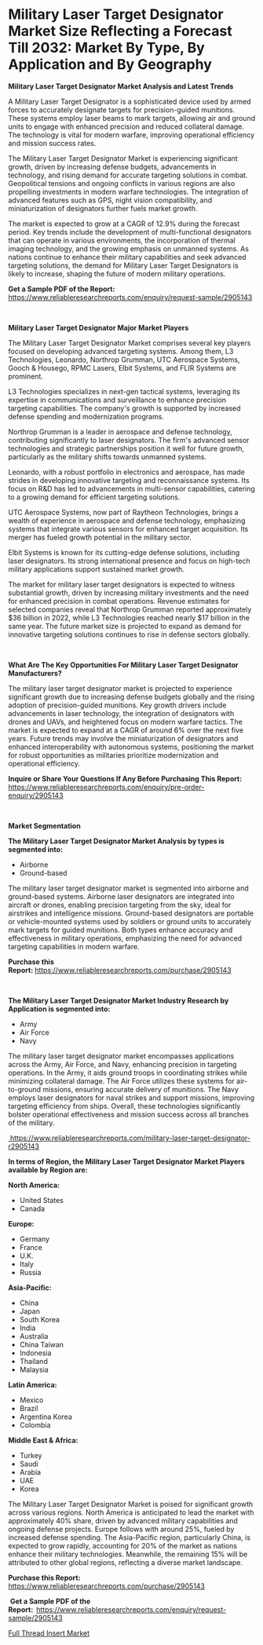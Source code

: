 <p><h1>Military Laser Target Designator Market Size Reflecting a Forecast Till 2032: Market By Type, By Application and By Geography</h1></p><p><strong>Military Laser Target Designator Market Analysis and Latest Trends</strong></p>
<p><p>A Military Laser Target Designator is a sophisticated device used by armed forces to accurately designate targets for precision-guided munitions. These systems employ laser beams to mark targets, allowing air and ground units to engage with enhanced precision and reduced collateral damage. The technology is vital for modern warfare, improving operational efficiency and mission success rates.</p><p>The Military Laser Target Designator Market is experiencing significant growth, driven by increasing defense budgets, advancements in technology, and rising demand for accurate targeting solutions in combat. Geopolitical tensions and ongoing conflicts in various regions are also propelling investments in modern warfare technologies. The integration of advanced features such as GPS, night vision compatibility, and miniaturization of designators further fuels market growth.</p><p>The market is expected to grow at a CAGR of 12.9% during the forecast period. Key trends include the development of multi-functional designators that can operate in various environments, the incorporation of thermal imaging technology, and the growing emphasis on unmanned systems. As nations continue to enhance their military capabilities and seek advanced targeting solutions, the demand for Military Laser Target Designators is likely to increase, shaping the future of modern military operations.</p></p>
<p><strong>Get a Sample PDF of the Report:&nbsp;</strong> <a href="https://www.reliableresearchreports.com/enquiry/request-sample/2905143?utm_campaign=2253&utm_medium=2&utm_source=Github&utm_content=ia&utm_term=12032025&utm_id=military-laser-target-designator">https://www.reliableresearchreports.com/enquiry/request-sample/2905143</a></p>
<p>&nbsp;</p>
<p><strong>Military Laser Target Designator Major Market Players</strong></p>
<p><p>The Military Laser Target Designator Market comprises several key players focused on developing advanced targeting systems. Among them, L3 Technologies, Leonardo, Northrop Grumman, UTC Aerospace Systems, Gooch & Housego, RPMC Lasers, Elbit Systems, and FLIR Systems are prominent.</p><p>L3 Technologies specializes in next-gen tactical systems, leveraging its expertise in communications and surveillance to enhance precision targeting capabilities. The company's growth is supported by increased defense spending and modernization programs. </p><p>Northrop Grumman is a leader in aerospace and defense technology, contributing significantly to laser designators. The firm's advanced sensor technologies and strategic partnerships position it well for future growth, particularly as the military shifts towards unmanned systems.</p><p>Leonardo, with a robust portfolio in electronics and aerospace, has made strides in developing innovative targeting and reconnaissance systems. Its focus on R&D has led to advancements in multi-sensor capabilities, catering to a growing demand for efficient targeting solutions.</p><p>UTC Aerospace Systems, now part of Raytheon Technologies, brings a wealth of experience in aerospace and defense technology, emphasizing systems that integrate various sensors for enhanced target acquisition. Its merger has fueled growth potential in the military sector.</p><p>Elbit Systems is known for its cutting-edge defense solutions, including laser designators. Its strong international presence and focus on high-tech military applications support sustained market growth.</p><p>The market for military laser target designators is expected to witness substantial growth, driven by increasing military investments and the need for enhanced precision in combat operations. Revenue estimates for selected companies reveal that Northrop Grumman reported approximately $36 billion in 2022, while L3 Technologies reached nearly $17 billion in the same year. The future market size is projected to expand as demand for innovative targeting solutions continues to rise in defense sectors globally.</p></p>
<p>&nbsp;</p>
<p><strong>What Are The Key Opportunities For Military Laser Target Designator Manufacturers?</strong></p>
<p><p>The military laser target designator market is projected to experience significant growth due to increasing defense budgets globally and the rising adoption of precision-guided munitions. Key growth drivers include advancements in laser technology, the integration of designators with drones and UAVs, and heightened focus on modern warfare tactics. The market is expected to expand at a CAGR of around 6% over the next five years. Future trends may involve the miniaturization of designators and enhanced interoperability with autonomous systems, positioning the market for robust opportunities as militaries prioritize modernization and operational efficiency.</p></p>
<p><strong>Inquire or Share Your Questions If Any Before Purchasing This Report:</strong> <a href="https://www.reliableresearchreports.com/enquiry/pre-order-enquiry/2905143?utm_campaign=2253&utm_medium=2&utm_source=Github&utm_content=ia&utm_term=12032025&utm_id=military-laser-target-designator">https://www.reliableresearchreports.com/enquiry/pre-order-enquiry/2905143</a></p>
<p>&nbsp;</p>
<p><strong>Market Segmentation</strong></p>
<p><strong>The Military Laser Target Designator Market Analysis by types is segmented into:</strong></p>
<p><ul><li>Airborne</li><li>Ground-based</li></ul></p>
<p><p>The military laser target designator market is segmented into airborne and ground-based systems. Airborne laser designators are integrated into aircraft or drones, enabling precision targeting from the sky, ideal for airstrikes and intelligence missions. Ground-based designators are portable or vehicle-mounted systems used by soldiers or ground units to accurately mark targets for guided munitions. Both types enhance accuracy and effectiveness in military operations, emphasizing the need for advanced targeting capabilities in modern warfare.</p></p>
<p><strong>Purchase this Report:&nbsp;</strong><a href="https://www.reliableresearchreports.com/purchase/2905143?utm_campaign=2253&utm_medium=2&utm_source=Github&utm_content=ia&utm_term=12032025&utm_id=military-laser-target-designator">https://www.reliableresearchreports.com/purchase/2905143</a></p>
<p>&nbsp;</p>
<p><strong>The Military Laser Target Designator Market Industry Research by Application is segmented into:</strong></p>
<p><ul><li>Army</li><li>Air Force</li><li>Navy</li></ul></p>
<p><p>The military laser target designator market encompasses applications across the Army, Air Force, and Navy, enhancing precision in targeting operations. In the Army, it aids ground troops in coordinating strikes while minimizing collateral damage. The Air Force utilizes these systems for air-to-ground missions, ensuring accurate delivery of munitions. The Navy employs laser designators for naval strikes and support missions, improving targeting efficiency from ships. Overall, these technologies significantly bolster operational effectiveness and mission success across all branches of the military.</p></p>
<p><a href="https://www.reliableresearchreports.com/military-laser-target-designator-r2905143?utm_campaign=2253&utm_medium=2&utm_source=Github&utm_content=ia&utm_term=12032025&utm_id=military-laser-target-designator">&nbsp;https://www.reliableresearchreports.com/military-laser-target-designator-r2905143</a></p>
<p><strong>In terms of Region, the Military Laser Target Designator Market Players available by Region are:</strong></p>
<p>
    <p> <strong> North America: </strong>
        <ul>
            <li>United States</li>
            <li>Canada</li>
        </ul>
        </p> 
    <p> <strong> Europe: </strong>
        <ul>
            <li>Germany</li>
            <li>France</li>
            <li>U.K.</li>
            <li>Italy</li>
            <li>Russia</li>
        </ul>
        </p> 
    <p> <strong> Asia-Pacific: </strong>
        <ul>
            <li>China</li>
            <li>Japan</li>
            <li>South Korea</li>
            <li>India</li>
            <li>Australia</li>
            <li>China Taiwan</li>
            <li>Indonesia</li>
            <li>Thailand</li>
            <li>Malaysia</li>
        </ul>
        </p> 
    <p> <strong> Latin America: </strong>
        <ul>
            <li>Mexico</li>
            <li>Brazil</li>
            <li>Argentina Korea</li>
            <li>Colombia</li>
        </ul>
        </p> 
    <p> <strong> Middle East & Africa: </strong>
        <ul>
            <li>Turkey</li>
            <li>Saudi</li>
            <li>Arabia</li>
            <li>UAE</li>
            <li>Korea</li>
        </ul>
    </p>
    </p>
<p><p>The Military Laser Target Designator Market is poised for significant growth across various regions. North America is anticipated to lead the market with approximately 40% share, driven by advanced military capabilities and ongoing defense projects. Europe follows with around 25%, fueled by increased defense spending. The Asia-Pacific region, particularly China, is expected to grow rapidly, accounting for 20% of the market as nations enhance their military technologies. Meanwhile, the remaining 15% will be attributed to other global regions, reflecting a diverse market landscape.</p></p>
<p><strong>Purchase this Report: </strong><a href="https://www.reliableresearchreports.com/purchase/2905143?utm_campaign=2253&utm_medium=2&utm_source=Github&utm_content=ia&utm_term=12032025&utm_id=military-laser-target-designator">https://www.reliableresearchreports.com/purchase/2905143</a></p>
<p>&nbsp;<strong>Get a Sample PDF of the Report:&nbsp;&nbsp;</strong><a href="https://www.reliableresearchreports.com/enquiry/request-sample/2905143?utm_campaign=2253&utm_medium=2&utm_source=Github&utm_content=ia&utm_term=12032025&utm_id=military-laser-target-designator">https://www.reliableresearchreports.com/enquiry/request-sample/2905143</a></p>
<p><strong></strong></p>
<p><p><a href="https://github.com/vitrilaoire/Market-Research-Report-List-1/blob/main/full-thread-insert-market.md?utm_campaign=2253&utm_medium=2&utm_source=Github&utm_content=ia&utm_term=12032025&utm_id=military-laser-target-designator">Full Thread Insert Market</a></p></p>